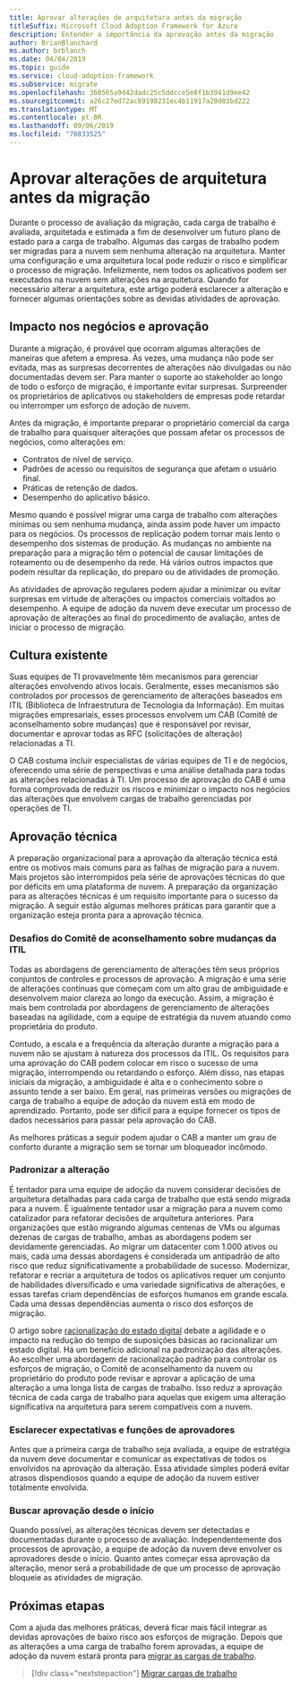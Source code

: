 ```yaml
---
title: Aprovar alterações de arquitetura antes da migração
titleSuffix: Microsoft Cloud Adoption Framework for Azure
description: Entender a importância da aprovação antes da migração
author: BrianBlanchard
ms.author: brblanch
ms.date: 04/04/2019
ms.topic: guide
ms.service: cloud-adoption-framework
ms.subservice: migrate
ms.openlocfilehash: 360565a9d42dadc25c5ddcce5e8f1b3941d9ee42
ms.sourcegitcommit: a26c27ed72ac89198231ec4b11917a20d03bd222
ms.translationtype: MT
ms.contentlocale: pt-BR
ms.lasthandoff: 09/06/2019
ms.locfileid: "70833525"
---
```

# <a name="approve-architecture-changes-before-migration"></a>Aprovar alterações de arquitetura antes da migração

Durante o processo de avaliação da migração, cada carga de trabalho é avaliada, arquitetada e estimada a fim de desenvolver um futuro plano de estado para a carga de trabalho. Algumas das cargas de trabalho podem ser migradas para a nuvem sem nenhuma alteração na arquitetura. Manter uma configuração e uma arquitetura local pode reduzir o risco e simplificar o processo de migração. Infelizmente, nem todos os aplicativos podem ser executados na nuvem sem alterações na arquitetura. Quando for necessário alterar a arquitetura, este artigo poderá esclarecer a alteração e fornecer algumas orientações sobre as devidas atividades de aprovação.

## <a name="business-impact-and-approval"></a>Impacto nos negócios e aprovação

Durante a migração, é provável que ocorram algumas alterações de maneiras que afetem a empresa. Às vezes, uma mudança não pode ser evitada, mas as surpresas decorrentes de alterações não divulgadas ou não documentadas devem ser. Para manter o suporte ao stakeholder ao longo de todo o esforço de migração, é importante evitar surpresas. Surpreender os proprietários de aplicativos ou stakeholders de empresas pode retardar ou interromper um esforço de adoção de nuvem.

Antes da migração, é importante preparar o proprietário comercial da carga de trabalho para quaisquer alterações que possam afetar os processos de negócios, como alterações em:

- Contratos de nível de serviço.
- Padrões de acesso ou requisitos de segurança que afetam o usuário final.
- Práticas de retenção de dados.
- Desempenho do aplicativo básico.

Mesmo quando é possível migrar uma carga de trabalho com alterações mínimas ou sem nenhuma mudança, ainda assim pode haver um impacto para os negócios. Os processos de replicação podem tornar mais lento o desempenho dos sistemas de produção. As mudanças no ambiente na preparação para a migração têm o potencial de causar limitações de roteamento ou de desempenho da rede. Há vários outros impactos que podem resultar da replicação, do preparo ou de atividades de promoção.

As atividades de aprovação regulares podem ajudar a minimizar ou evitar surpresas em virtude de alterações ou impactos comerciais voltados ao desempenho. A equipe de adoção da nuvem deve executar um processo de aprovação de alterações ao final do procedimento de avaliação, antes de iniciar o processo de migração.

## <a name="existing-culture"></a>Cultura existente

Suas equipes de TI provavelmente têm mecanismos para gerenciar alterações envolvendo ativos locais. Geralmente, esses mecanismos são controlados por processos de gerenciamento de alterações baseados em ITIL (Biblioteca de Infraestrutura de Tecnologia da Informação). Em muitas migrações empresariais, esses processos envolvem um CAB (Comitê de aconselhamento sobre mudanças) que é responsável por revisar, documentar e aprovar todas as RFC (solicitações de alteração) relacionadas a TI.

O CAB costuma incluir especialistas de várias equipes de TI e de negócios, oferecendo uma série de perspectivas e uma análise detalhada para todas as alterações relacionadas à TI. Um processo de aprovação do CAB é uma forma comprovada de reduzir os riscos e minimizar o impacto nos negócios das alterações que envolvem cargas de trabalho gerenciadas por operações de TI.

## <a name="technical-approval"></a>Aprovação técnica

A preparação organizacional para a aprovação da alteração técnica está entre os motivos mais comuns para as falhas de migração para a nuvem. Mais projetos são interrompidos pela série de aprovações técnicas do que por déficits em uma plataforma de nuvem. A preparação da organização para as alterações técnicas é um requisito importante para o sucesso da migração. A seguir estão algumas melhores práticas para garantir que a organização esteja pronta para a aprovação técnica.

### <a name="itil-change-advisory-board-challenges"></a>Desafios do Comitê de aconselhamento sobre mudanças da ITIL

Todas as abordagens de gerenciamento de alterações têm seus próprios conjuntos de controles e processos de aprovação. A migração é uma série de alterações contínuas que começam com um alto grau de ambiguidade e desenvolvem maior clareza ao longo da execução. Assim, a migração é mais bem controlada por abordagens de gerenciamento de alterações baseadas na agilidade, com a equipe de estratégia da nuvem atuando como proprietária do produto.

Contudo, a escala e a frequência da alteração durante a migração para a nuvem não se ajustam à natureza dos processos da ITIL. Os requisitos para uma aprovação do CAB podem colocar em risco o sucesso de uma migração, interrompendo ou retardando o esforço. Além disso, nas etapas iniciais da migração, a ambiguidade é alta e o conhecimento sobre o assunto tende a ser baixo. Em geral, nas primeiras versões ou migrações de carga de trabalho a equipe de adoção da nuvem está em modo de aprendizado. Portanto, pode ser difícil para a equipe fornecer os tipos de dados necessários para passar pela aprovação do CAB.

As melhores práticas a seguir podem ajudar o CAB a manter um grau de conforto durante a migração sem se tornar um bloqueador incômodo.

### <a name="standardize-change"></a>Padronizar a alteração

É tentador para uma equipe de adoção da nuvem considerar decisões de arquitetura detalhadas para cada carga de trabalho que está sendo migrada para a nuvem. É igualmente tentador usar a migração para a nuvem como catalizador para refatorar decisões de arquitetura anteriores. Para organizações que estão migrando algumas centenas de VMs ou algumas dezenas de cargas de trabalho, ambas as abordagens podem ser devidamente gerenciadas. Ao migrar um datacenter com 1.000 ativos ou mais, cada uma dessas abordagens é considerada um antipadrão de alto risco que reduz significativamente a probabilidade de sucesso. Modernizar, refatorar e recriar a arquitetura de todos os aplicativos requer um conjunto de habilidades diversificado e uma variedade significativa de alterações, e essas tarefas criam dependências de esforços humanos em grande escala. Cada uma dessas dependências aumenta o risco dos esforços de migração.

O artigo sobre [racionalização do estado digital](../../../digital-estate/rationalize.md) debate a agilidade e o impacto na redução do tempo de suposições básicas ao racionalizar um estado digital. Há um benefício adicional na padronização das alterações. Ao escolher uma abordagem de racionalização padrão para controlar os esforços de migração, o Comitê de aconselhamento da nuvem ou proprietário do produto pode revisar e aprovar a aplicação de uma alteração a uma longa lista de cargas de trabalho. Isso reduz a aprovação técnica de cada carga de trabalho para aquelas que exigem uma alteração significativa na arquitetura para serem compatíveis com a nuvem.

### <a name="clarify-expectations-and-roles-of-approvers"></a>Esclarecer expectativas e funções de aprovadores

Antes que a primeira carga de trabalho seja avaliada, a equipe de estratégia da nuvem deve documentar e comunicar as expectativas de todos os envolvidos na aprovação da alteração. Essa atividade simples poderá evitar atrasos dispendiosos quando a equipe de adoção da nuvem estiver totalmente envolvida.

### <a name="seek-approval-early"></a>Buscar aprovação desde o início

Quando possível, as alterações técnicas devem ser detectadas e documentadas durante o processo de avaliação. Independentemente dos processos de aprovação, a equipe de adoção da nuvem deve envolver os aprovadores desde o início. Quanto antes começar essa aprovação da alteração, menor será a probabilidade de que um processo de aprovação bloqueie as atividades de migração.

## <a name="next-steps"></a>Próximas etapas

Com a ajuda das melhores práticas, deverá ficar mais fácil integrar as devidas aprovações de baixo risco aos esforços de migração. Depois que as alterações a uma carga de trabalho forem aprovadas, a equipe de adoção da nuvem estará pronta para [migrar as cargas de trabalho](../migrate/index.md).

> [!div class="nextstepaction"]
> [Migrar cargas de trabalho](../migrate/index.md)
